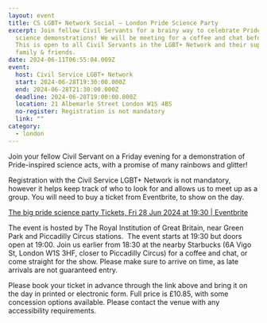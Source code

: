 ```yaml
---
layout: event
title: CS LGBT+ Network Social – London Pride Science Party
excerpt: Join fellow Civil Servants for a brainy way to celebrate Pride with
  science demonstrations! We will be meeting for a coffee and chat beforehand.
  This is open to all Civil Servants in the LGBT+ Network and their supportive
  family & friends.
date: 2024-06-11T06:55:04.009Z
event:
  host: Civil Service LGBT+ Network
  start: 2024-06-28T19:30:00.000Z
  end: 2024-06-28T21:30:00.000Z
  deadline: 2024-06-28T19:00:00.000Z
  location: 21 Albemarle Street London W1S 4BS
  no-register: Registration is not mandatory
  link: ""
category:
  - london
---
```

Join your fellow Civil Servant on a Friday evening for a demonstration of Pride-inspired science acts, with a promise of many rainbows and glitter!

R﻿egistration with the Civil Service LGBT+ Network is not mandatory, however it helps keep track of who to look for and allows us to meet up as a group. You will need to buy a ticket from Eventbrite, to show on the day.

[The big pride science party Tickets, Fri 28 Jun 2024 at 19:30 | Eventbrite](https://www.eventbrite.co.uk/e/the-big-pride-science-party-tickets-908156629927)

The event is hosted by The Royal Institution of Great Britain, near Green Park and Piccadilly Circus stations.  The event starts at 19:30 but doors open at 19:00. Join us earlier from 18:30 at the nearby Starbucks (6A Vigo St, London W1S 3HF, closer to Piccadilly Circus) for a coffee and chat, or come straight for the show. Please make sure to arrive on time, as late arrivals are not guaranteed entry.

Please book your ticket in advance through the link above and bring it on the day in printed or electronic form. Full price is £10.85, with some concession options available. Please contact the venue with any accessibility requirements.